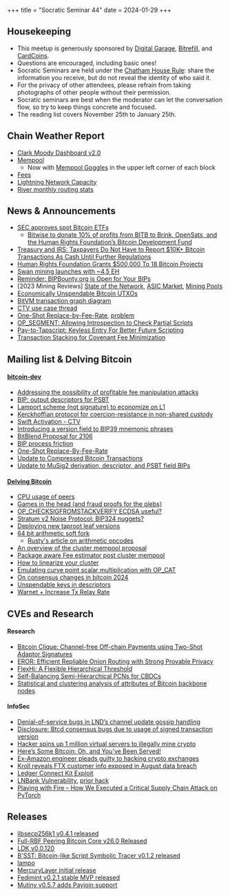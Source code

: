 +++
title = "Socratic Seminar 44"
date = 2024-01-29
+++

Housekeeping
------------

- This meetup is generously sponsored by [Digital Garage](https://dg717.com/), [Bitrefill](https://bitrefill.com/), and [CardCoins](https://cardcoins.co).
- Questions are encouraged, including basic ones!
- Socratic Seminars are held under the [Chatham House Rule](https://www.chathamhouse.org/about-us/chatham-house-rule): share the information you receive, but do not reveal the identity of who said it.
- For the privacy of other attendees, please refrain from taking photographs of other people without their permission.
- Socratic seminars are best when the moderator can let the conversation flow, so try to keep things concrete and focused.
- The reading list covers November 25th to January 25th.

Chain Weather Report
--------------------

- [Clark Moody Dashboard v2.0](https://dashboard.clarkmoody.com/)
- [Mempool](https://www.bitcoin-mempool.info/#BTC,30d,weight)
  - Now with [Mempool Goggles](https://mempool.space/mempool-block/0) in the upper left corner of each block
- [Fees](https://transactionfee.info/charts/fees-package-feerates/)
- [Lightning Network Capacity](https://bitcoinvisuals.com/ln-capacity)
- [River monthly routing stats](https://twitter.com/River/status/1749437948292952356)

News & Announcements
--------------------

- [SEC approves spot Bitcoin ETFs](https://www.reuters.com/technology/bitcoin-etf-hopefuls-still-expect-sec-approval-despite-social-media-hack-2024-01-10/)
  - [Bitwise to donate 10% of profits from BITB to Brink, OpenSats, and the Human Rights Foundation’s Bitcoin Development Fund](https://bitwiseinvestments.com/newsroom/bitwise-to-donate-10-percent-of-profits-of-bitb)
- [Treasury and IRS: Taxpayers Do Not Have to Report $10K+ Bitcoin Transactions As Cash Until Further Regulations](https://www.irs.gov/newsroom/treasury-and-irs-announce-that-businesses-do-not-have-to-report-certain-transactions-involving-digital-assets-until-regulations-are-issued)
- [Human Rights Foundation Grants $500,000 To 18 Bitcoin Projects](https://bitcoinmagazine.com/business/human-rights-foundation-grants-500000-to-18-bitcoin-projects-worldwide)
- [Swan mining launches with ~4.5 EH](https://twitter.com/Swan/status/1750565936216649860)
- [Reminder: BIPBounty.org is Open for Your BIPs](https://delvingbitcoin.org/t/bipbounty-org-is-open-for-your-bips)
- [2023 Mining Reviews] [State of the Network](https://nicosmid.substack.com/p/review-2023-state-of-the-network), [ASIC Market](https://nicosmid.substack.com/p/review-2023-asic-market), [Mining Pools](https://nicosmid.substack.com/p/review-2023-mining-pools)
- [Economically Unspendable Bitcoin UTXOs](https://blog.lopp.net/economically-unspendable-bitcoin-utxos/)
- [BitVM transaction graph diagram](https://twitter.com/robin_linus/status/1740012153816715507)
- [CTV use case thread](https://twitter.com/OwenKemeys/status/1744181234417140076)
- [One-Shot Replace-by-Fee-Rate](https://petertodd.org/2024/one-shot-replace-by-fee-rate), [problem](https://bitcoin.stackexchange.com/questions/121541/what-is-the-problem-with-the-recent-one-shot-replace-by-fee-rate-proposal/121542#121542)
- [OP_SEGMENT: Allowing Introspection to Check Partial Scripts](https://rusty.ozlabs.org/2024/01/04/OP_SEGMENT.html)
- [Pay-to-Tapscript: Keyless Entry For Better Future Scripting](https://rusty.ozlabs.org/2024/01/16/pay-to-tapscript.html)
- [Transaction Stacking for Covenant Fee Minimization](https://rusty.ozlabs.org/2024/01/08/txhash-tx-stacking.html)

Mailing list & Delving Bitcoin
------------------------------
#### [bitcoin-dev](https://lists.linuxfoundation.org/pipermail/bitcoin-dev)
- [Addressing the possibility of profitable fee manipulation attacks](https://lists.linuxfoundation.org/pipermail/bitcoin-dev/2023-December/022195.html)
- [BIP: output descriptors for PSBT](https://lists.linuxfoundation.org/pipermail/bitcoin-dev/2023-December/022200.html)
- [Lamport scheme (not signature) to economize on L1](https://lists.linuxfoundation.org/pipermail/bitcoin-dev/2023-December/022201.html)
- [Kerckhoffian protocol for coercion-resistance in non-shared custody](https://lists.linuxfoundation.org/pipermail/bitcoin-dev/2023-December/022208.html)
- [Swift Activation - CTV](https://lists.linuxfoundation.org/pipermail/bitcoin-dev/2023-December/022215.html)
- [Introducing a version field to BIP39 mnemonic phrases](https://lists.linuxfoundation.org/pipermail/bitcoin-dev/2024-January/022275.html)
- [BitBlend Proposal for 2106](https://lists.linuxfoundation.org/pipermail/bitcoin-dev/2024-January/022285.html)
- [BIP process friction](https://lists.linuxfoundation.org/pipermail/bitcoin-dev/2024-January/022289.html)
- [One-Shot Replace-By-Fee-Rate](https://lists.linuxfoundation.org/pipermail/bitcoin-dev/2024-January/022298.html)
- [Update to Compressed Bitcoin Transactions](https://lists.linuxfoundation.org/pipermail/bitcoin-dev/2024-January/022269.html)
- [Update to MuSig2 derivation, descriptor, and PSBT field BIPs](https://lists.linuxfoundation.org/pipermail/bitcoin-dev/2024-January/022282.html)

#### [Delving Bitcoin](https://delvingbitcoin.org/)
- [CPU usage of peers](https://delvingbitcoin.org/t/cpu-usage-of-peers/196)
- [Games in the head (and fraud proofs for the plebs)](https://delvingbitcoin.org/t/games-in-the-head-and-fraud-proofs-for-the-plebs)
- [OP_CHECKSIGFROMSTACKVERIFY ECDSA useful?](https://delvingbitcoin.org/t/op-checksigfromstackverify-ecdsa-useful)
- [Stratum v2 Noise Protocol: BIP324 nuggets?](https://delvingbitcoin.org/t/stratum-v2-noise-protocol-bip324-nuggets)
- [Deploying new taproot leaf versions](https://delvingbitcoin.org/t/deploying-new-taproot-leaf-versions)
- [64 bit arithmetic soft fork](https://delvingbitcoin.org/t/64-bit-arithmetic-soft-fork)
  - [Rusty's article on arithmetic opcodes](https://rusty.ozlabs.org/2023/12/30/arithmetic-opcodes.html)
- [An overview of the cluster mempool proposal](https://delvingbitcoin.org/t/an-overview-of-the-cluster-mempool-proposal)
- [Package aware Fee estimator post cluster mempool](https://delvingbitcoin.org/t/package-aware-fee-estimator-post-cluster-mempool)
- [How to linearize your cluster](https://delvingbitcoin.org/t/how-to-linearize-your-cluster)
- [Emulating curve point scalar multiplication with OP_CAT](https://delvingbitcoin.org/t/emulating-curve-point-scalar-multiplication-with-op-cat)
- [On consensus changes in bitcoin 2024](https://delvingbitcoin.org/t/on-consensus-changes-in-bitcoin-2024)
- [Unspendable keys in descriptors](https://delvingbitcoin.org/t/unspendable-keys-in-descriptors)
- [Warnet + Increase Tx Relay Rate](https://delvingbitcoin.org/t/warnet-increase-tx-relay-rate)

CVEs and Research
-----------------
#### Research
- [Bitcoin Clique: Channel-free Off-chain Payments using Two-Shot Adaptor Signatures](https://eprint.iacr.org/2024/025)
- [EROR: Efficient Repliable Onion Routing with Strong Provable Privacy](https://eprint.iacr.org/2024/020)
- [FlexHi: A Flexible Hierarchical Threshold](https://eprint.iacr.org/2024/024)
- [Self-Balancing Semi-Hierarchical PCNs for CBDCs](https://arxiv.org/abs/2401.11868v1)
- [Statistical and clustering analysis of attributes of Bitcoin backbone nodes](https://www.ncbi.nlm.nih.gov/pmc/articles/PMC10631630/)

#### InfoSec
- [Denial-of-service bugs in LND’s channel update gossip handling](https://delvingbitcoin.org/t/denial-of-service-bugs-in-lnds-channel-update-gossip-handling/314)
- [Disclosure: Btcd consensus bugs due to usage of signed transaction version](https://delvingbitcoin.org/t/disclosure-btcd-consensus-bugs-due-to-usage-of-signed-transaction-version)
- [Hacker spins up 1 million virtual servers to illegally mine crypto](https://www.bleepingcomputer.com/news/security/hacker-spins-up-1-million-virtual-servers-to-illegally-mine-crypto/)
- [Here’s Some Bitcoin: Oh, and You’ve Been Served!](https://krebsonsecurity.com/2024/01/heres-some-bitcoin-oh-and-youve-been-served/)
- [Ex-Amazon engineer pleads guilty to hacking crypto exchanges](https://www.bleepingcomputer.com/news/security/ex-amazon-engineer-pleads-guilty-to-hacking-crypto-exchanges/)
- [Kroll reveals FTX customer info exposed in August data breach](https://www.bleepingcomputer.com/news/security/kroll-reveals-ftx-customer-info-exposed-in-august-data-breach/)
- [Ledger Connect Kit Exploit](https://www.ledger.com/blog/a-letter-from-ledger-chairman-ceo-pascal-gauthier-regarding-ledger-connect-kit-exploit)
- [LNBank Vulnerability](https://twitter.com/BtcpayServer/status/1739669361223172448), [prior hack](https://stacker.news/items/347361)
- [Playing with Fire – How We Executed a Critical Supply Chain Attack on PyTorch](https://johnstawinski.com/2024/01/11/playing-with-fire-how-we-executed-a-critical-supply-chain-attack-on-pytorch/)

Releases
--------

- [libsecp256k1 v0.4.1 released](https://lists.linuxfoundation.org/pipermail/bitcoin-dev/2023-December/022220.html)
- [Full-RBF Peering Bitcoin Core v26.0 Released](https://lists.linuxfoundation.org/pipermail/bitcoin-dev/2024-January/022301.html)
- [LDK v0.0.120](https://github.com/lightningdevkit/rust-lightning/releases/tag/v0.0.120)
- [B'SST: Bitcoin-like Script Symbolic Tracer v0.1.2 released](https://delvingbitcoin.org/t/bsst-bitcoin-like-script-symbolic-tracer-v0-1-2-released)
- [lampo](https://github.com/vincenzopalazzo/lampo.rs)
- [MercuryLayer initial release](https://bitcoinmagazine.com/technical/mercury-layer-a-massive-improvement-on-statechains)
- [Fedimint v0.2.1 stable MVP released](https://github.com/fedimint/fedimint/releases/tag/v0.2.1)
- [Mutiny v0.5.7 adds Payjoin support](https://nostr.com/note1xkz6gtymgx76rqd3h2ffyaagym3q3mk4dmrpwn95vac26mkdl37q2nf4y7)
